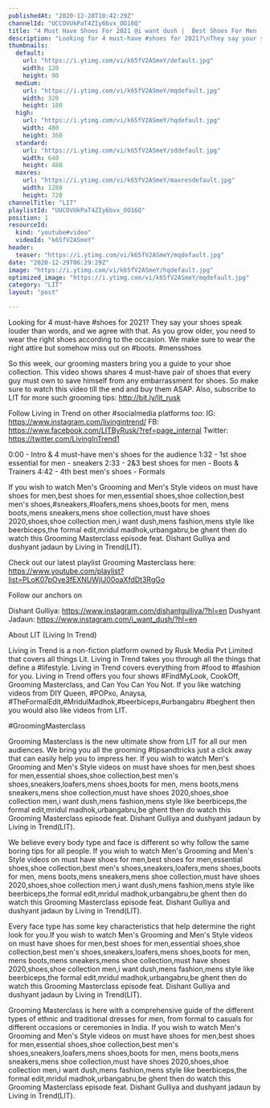 ```yaml
---
publishedAt: "2020-12-28T10:42:29Z"
channelId: "UCCOVUkPaT4ZIy6bvx_OO16Q"
title: "4 Must Have Shoes For 2021 @i want dush |  Best Shoes For Men | Grooming Masterclass Ep11"
description: "Looking for 4 must-have #shoes for 2021?\nThey say your shoes speak louder than words, and we agree with that. As you grow older, you need to wear the right shoes according to the occasion. We make sure to wear the right attire but somehow miss out on #boots. #mensshoes\n\nSo this week, our grooming masters bring you a guide to your shoe collection. This video shows shares 4 must-have pair of shoes that every guy must own to save himself from any embarrassment for shoes. So make sure to watch this video till the end and buy them ASAP. Also, subscribe to LIT for more such grooming tips: http://bit.ly/lit_rusk\n\nFollow Living in Trend on other #socialmedia platforms too:\nIG: https://www.instagram.com/livingintrend/\nFB: https://www.facebook.com/LITByRusk/?ref=page_internal \nTwitter: https://twitter.com/LivingInTrend1\n\n0:00 - Intro & 4 must-have men's shoes for the audience\n1:32 - 1st shoe essential for men - sneakers\n2:33 - 2&3 best shoes for men - Boots & Trainers\n4:42 - 4th best men's shoes - Formals\n\nIf you wish to watch Men's Grooming and Men's Style videos on must have shoes for men,best shoes for men,essential shoes,shoe collection,best men's shoes,#sneakers,#loafers,mens shoes,boots for men, mens boots,mens sneakers,mens shoe collection,must have shoes 2020,shoes,shoe collection men,i want dush,mens fashion,mens style  like beerbiceps,the formal edit,mridul madhok,urbangabru,be ghent then do watch this Grooming Masterclass episode feat. Dishant Gulliya and dushyant jadaun by Living in Trend(LIT).\n\n\nCheck out our latest playlist Grooming Masterclass here: https://www.youtube.com/playlist?list=PLoK07pOye3fEXNUWjlJ00oaXfdDt3RgGo\n\nFollow our anchors on\n\nDishant Gulliya: https://www.instagram.com/dishantgulliya/?hl=en\nDushyant Jadaun: https://www.instagram.com/i_want_dush/?hl=en\n\n\nAbout LIT (Living In Trend)\n\nLiving in Trend is a non-fiction platform owned by Rusk Media Pvt Limited that covers all things Lit. Living in Trend takes you through all the things that define a #lifestyle. Living in Trend covers everything from #food to #fashion for you. Living in Trend offers you four shows #FindMyLook, CookOff, Grooming Masterclass, and Can You Can You Not. If you like watching videos from DIY Queen, #POPxo, Anaysa, #TheFormalEdit,#MridulMadhok,#beerbiceps,#urbangabru #beghent then you would also like videos from LIT. \n\n#GroomingMasterclass\n\nGrooming Masterclass is the new ultimate show from LIT for all our men audiences. We bring you all the grooming #tipsandtricks just a click away that can easily help you to impress her. If you wish to watch Men's Grooming and Men's Style videos on must have shoes for men,best shoes for men,essential shoes,shoe collection,best men's shoes,sneakers,loafers,mens shoes,boots for men, mens boots,mens sneakers,mens shoe collection,must have shoes 2020,shoes,shoe collection men,i want dush,mens fashion,mens style  like beerbiceps,the formal edit,mridul madhok,urbangabru,be ghent then do watch this Grooming Masterclass episode feat. Dishant Gulliya and dushyant jadaun by Living in Trend(LIT).\n\nWe believe every body type and face is different so why follow the same boring tips for all people. If you wish to watch Men's Grooming and Men's Style videos on must have shoes for men,best shoes for men,essential shoes,shoe collection,best men's shoes,sneakers,loafers,mens shoes,boots for men, mens boots,mens sneakers,mens shoe collection,must have shoes 2020,shoes,shoe collection men,i want dush,mens fashion,mens style  like beerbiceps,the formal edit,mridul madhok,urbangabru,be ghent then do watch this Grooming Masterclass episode feat. Dishant Gulliya and dushyant jadaun by Living in Trend(LIT).\n\nEvery face type has some key characteristics that help determine the right look for you.If you wish to watch Men's Grooming and Men's Style videos on must have shoes for men,best shoes for men,essential shoes,shoe collection,best men's shoes,sneakers,loafers,mens shoes,boots for men, mens boots,mens sneakers,mens shoe collection,must have shoes 2020,shoes,shoe collection men,i want dush,mens fashion,mens style  like beerbiceps,the formal edit,mridul madhok,urbangabru,be ghent then do watch this Grooming Masterclass episode feat. Dishant Gulliya and dushyant jadaun by Living in Trend(LIT).\n\nGrooming Masterclass is here with a comprehensive guide of the different types of ethnic and traditional dresses for men, from formal to casuals for different occasions or ceremonies in India. If you wish to watch Men's Grooming and Men's Style videos on must have shoes for men,best shoes for men,essential shoes,shoe collection,best men's shoes,sneakers,loafers,mens shoes,boots for men, mens boots,mens sneakers,mens shoe collection,must have shoes 2020,shoes,shoe collection men,i want dush,mens fashion,mens style  like beerbiceps,the formal edit,mridul madhok,urbangabru,be ghent then do watch this Grooming Masterclass episode feat. Dishant Gulliya and dushyant jadaun by Living in Trend(LIT)."
thumbnails:
  default:
    url: "https://i.ytimg.com/vi/k65fV2ASmeY/default.jpg"
    width: 120
    height: 90
  medium:
    url: "https://i.ytimg.com/vi/k65fV2ASmeY/mqdefault.jpg"
    width: 320
    height: 180
  high:
    url: "https://i.ytimg.com/vi/k65fV2ASmeY/hqdefault.jpg"
    width: 480
    height: 360
  standard:
    url: "https://i.ytimg.com/vi/k65fV2ASmeY/sddefault.jpg"
    width: 640
    height: 480
  maxres:
    url: "https://i.ytimg.com/vi/k65fV2ASmeY/maxresdefault.jpg"
    width: 1280
    height: 720
channelTitle: "LIT"
playlistId: "UUCOVUkPaT4ZIy6bvx_OO16Q"
position: 1
resourceId:
  kind: "youtube#video"
  videoId: "k65fV2ASmeY"
header:
  teaser: "https://i.ytimg.com/vi/k65fV2ASmeY/mqdefault.jpg"
date: "2020-12-29T06:29:29Z"
image: "https://i.ytimg.com/vi/k65fV2ASmeY/hqdefault.jpg"
optimized_image: "https://i.ytimg.com/vi/k65fV2ASmeY/mqdefault.jpg"
category: "LIT"
layout: "post"

---
```

Looking for 4 must-have #shoes for 2021?
They say your shoes speak louder than words, and we agree with that. As you grow older, you need to wear the right shoes according to the occasion. We make sure to wear the right attire but somehow miss out on #boots. #mensshoes

So this week, our grooming masters bring you a guide to your shoe collection. This video shows shares 4 must-have pair of shoes that every guy must own to save himself from any embarrassment for shoes. So make sure to watch this video till the end and buy them ASAP. Also, subscribe to LIT for more such grooming tips: http://bit.ly/lit_rusk

Follow Living in Trend on other #socialmedia platforms too:
IG: https://www.instagram.com/livingintrend/
FB: https://www.facebook.com/LITByRusk/?ref=page_internal 
Twitter: https://twitter.com/LivingInTrend1

0:00 - Intro & 4 must-have men's shoes for the audience
1:32 - 1st shoe essential for men - sneakers
2:33 - 2&3 best shoes for men - Boots & Trainers
4:42 - 4th best men's shoes - Formals

If you wish to watch Men's Grooming and Men's Style videos on must have shoes for men,best shoes for men,essential shoes,shoe collection,best men's shoes,#sneakers,#loafers,mens shoes,boots for men, mens boots,mens sneakers,mens shoe collection,must have shoes 2020,shoes,shoe collection men,i want dush,mens fashion,mens style  like beerbiceps,the formal edit,mridul madhok,urbangabru,be ghent then do watch this Grooming Masterclass episode feat. Dishant Gulliya and dushyant jadaun by Living in Trend(LIT).


Check out our latest playlist Grooming Masterclass here: https://www.youtube.com/playlist?list=PLoK07pOye3fEXNUWjlJ00oaXfdDt3RgGo

Follow our anchors on

Dishant Gulliya: https://www.instagram.com/dishantgulliya/?hl=en
Dushyant Jadaun: https://www.instagram.com/i_want_dush/?hl=en


About LIT (Living In Trend)

Living in Trend is a non-fiction platform owned by Rusk Media Pvt Limited that covers all things Lit. Living in Trend takes you through all the things that define a #lifestyle. Living in Trend covers everything from #food to #fashion for you. Living in Trend offers you four shows #FindMyLook, CookOff, Grooming Masterclass, and Can You Can You Not. If you like watching videos from DIY Queen, #POPxo, Anaysa, #TheFormalEdit,#MridulMadhok,#beerbiceps,#urbangabru #beghent then you would also like videos from LIT. 

#GroomingMasterclass

Grooming Masterclass is the new ultimate show from LIT for all our men audiences. We bring you all the grooming #tipsandtricks just a click away that can easily help you to impress her. If you wish to watch Men's Grooming and Men's Style videos on must have shoes for men,best shoes for men,essential shoes,shoe collection,best men's shoes,sneakers,loafers,mens shoes,boots for men, mens boots,mens sneakers,mens shoe collection,must have shoes 2020,shoes,shoe collection men,i want dush,mens fashion,mens style  like beerbiceps,the formal edit,mridul madhok,urbangabru,be ghent then do watch this Grooming Masterclass episode feat. Dishant Gulliya and dushyant jadaun by Living in Trend(LIT).

We believe every body type and face is different so why follow the same boring tips for all people. If you wish to watch Men's Grooming and Men's Style videos on must have shoes for men,best shoes for men,essential shoes,shoe collection,best men's shoes,sneakers,loafers,mens shoes,boots for men, mens boots,mens sneakers,mens shoe collection,must have shoes 2020,shoes,shoe collection men,i want dush,mens fashion,mens style  like beerbiceps,the formal edit,mridul madhok,urbangabru,be ghent then do watch this Grooming Masterclass episode feat. Dishant Gulliya and dushyant jadaun by Living in Trend(LIT).

Every face type has some key characteristics that help determine the right look for you.If you wish to watch Men's Grooming and Men's Style videos on must have shoes for men,best shoes for men,essential shoes,shoe collection,best men's shoes,sneakers,loafers,mens shoes,boots for men, mens boots,mens sneakers,mens shoe collection,must have shoes 2020,shoes,shoe collection men,i want dush,mens fashion,mens style  like beerbiceps,the formal edit,mridul madhok,urbangabru,be ghent then do watch this Grooming Masterclass episode feat. Dishant Gulliya and dushyant jadaun by Living in Trend(LIT).

Grooming Masterclass is here with a comprehensive guide of the different types of ethnic and traditional dresses for men, from formal to casuals for different occasions or ceremonies in India. If you wish to watch Men's Grooming and Men's Style videos on must have shoes for men,best shoes for men,essential shoes,shoe collection,best men's shoes,sneakers,loafers,mens shoes,boots for men, mens boots,mens sneakers,mens shoe collection,must have shoes 2020,shoes,shoe collection men,i want dush,mens fashion,mens style  like beerbiceps,the formal edit,mridul madhok,urbangabru,be ghent then do watch this Grooming Masterclass episode feat. Dishant Gulliya and dushyant jadaun by Living in Trend(LIT).